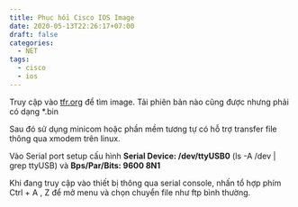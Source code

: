 ```yaml
---
title: Phục hồi Cisco IOS Image
date: 2020-05-13T22:26:17+07:00
draft: false
categories:
  - NET
tags:
  - cisco
  - ios
---
```

Truy cập vào [tfr.org](http://tfr.org/cisco-ios/) để tìm image. Tải phiên bản nào cũng được nhưng phải có dạng *.bin

Sau đó sử dụng minicom hoặc phần mềm tương tự có hỗ trợ transfer file thông qua xmodem trên linux.

Vào Serial port setup cấu hình **Serial Device: /dev/ttyUSB0** (ls -A /dev | grep ttyUSB) và **Bps/Par/Bits: 9600 8N1**

Khi đang truy cập vào thiết bị thông qua serial console, nhấn tổ hợp phím Ctrl + A , Z để mở menu và chọn chuyển file như ftp bình thường.